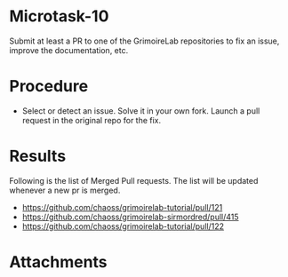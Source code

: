 # Microtask-10
Submit at least a PR to one of the GrimoireLab repositories to fix an issue, improve the documentation, etc.

# Procedure
* Select or detect an issue. Solve it in your own fork. Launch a pull request in the original repo for the fix.

# Results
Following is the list of Merged Pull requests. The list will be updated whenever a new pr is merged.
* https://github.com/chaoss/grimoirelab-tutorial/pull/121
* https://github.com/chaoss/grimoirelab-sirmordred/pull/415
* https://github.com/chaoss/grimoirelab-tutorial/pull/122

# Attachments
